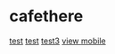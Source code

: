 # cafethere
[test](intent://link?param=GITHUB_PULL_REQUESTS#Intent;scheme=h1009.park;package=com.samsung.codemobile;end)
[test](http://www.google.com)
[test3](codemobile://link)
<a href="codemobile://link"> view </a>
<a href="intent://link?param=GITHUB_PULL_REQUESTS#Intent;scheme=h1009.park;package=com.samsung.codemobile;end"> mobile </a>
